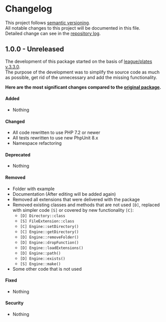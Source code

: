 # Changelog
This project follows [semantic versioning](https://semver.org/).  
All notable changes to this project will be documented in this file.  
Detailed change can see in the [repository log](https://github.com/mobicms/render/commits/).

## 1.0.0 - Unreleased
The development of this package started on the basis of [league/plates v.3.3.0](https://github.com/thephpleague/plates/releases/tag/3.3.0).  
The purpose of the development was to simplify the source code as much as possible, get rid of the unnecessary and add the missing functionality.

**Here are the most significant changes compared to the [original package](https://github.com/thephpleague/plates/releases/tag/3.3.0).**

#### Added
- Nothing

#### Changed
- All code rewritten to use PHP 7.2 or newer
- All tests rewritten to use new PhpUnit 8.x
- Namespace refactoring

#### Deprecated
- Nothing

#### Removed
- Folder with example
- Documentation (After editing will be added again)
- Removed all extensions that were delivered with the package
- Removed existing classes and methods that are not used `[D]`, replaced with simpler code `[S]`
  or covered by new functionality `[C]`:
  - `[D] Directory::class`
  - `[S] FileExtension::class`
  - `[C] Engine::setDirectory()`
  - `[C] Engine::getDirectory()`
  - `[D] Engine::removeFolder()`
  - `[D] Engine::dropFunction()`
  - `[D] Engine::loadExtensions()`
  - `[D] Engine::path()`
  - `[D] Engine::exists()`
  - `[S] Engine::make()`
- Some other code that is not used

#### Fixed
- Nothing

#### Security
- Nothing
